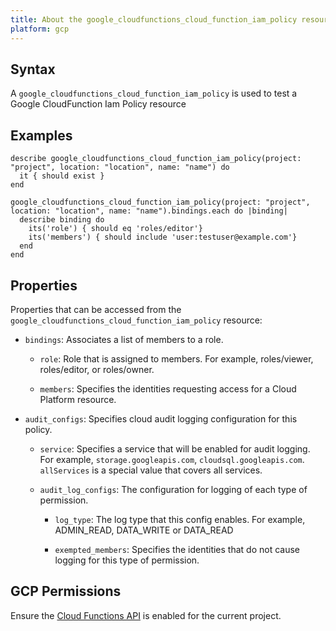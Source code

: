 ```yaml
---
title: About the google_cloudfunctions_cloud_function_iam_policy resource
platform: gcp
---
```


## Syntax
A `google_cloudfunctions_cloud_function_iam_policy` is used to test a Google CloudFunction Iam Policy resource

## Examples
```
describe google_cloudfunctions_cloud_function_iam_policy(project: "project", location: "location", name: "name") do
  it { should exist }
end

google_cloudfunctions_cloud_function_iam_policy(project: "project", location: "location", name: "name").bindings.each do |binding|
  describe binding do
    its('role') { should eq 'roles/editor'}
    its('members') { should include 'user:testuser@example.com'}
  end
end
```

## Properties
Properties that can be accessed from the `google_cloudfunctions_cloud_function_iam_policy` resource:

  * `bindings`: Associates a list of members to a role.

    * `role`: Role that is assigned to members. For example, roles/viewer, roles/editor, or roles/owner.

    * `members`: Specifies the identities requesting access for a Cloud Platform resource.

  * `audit_configs`: Specifies cloud audit logging configuration for this policy.

    * `service`: Specifies a service that will be enabled for audit logging. For example, `storage.googleapis.com`, `cloudsql.googleapis.com`. `allServices`  is a special value that covers all services.

    * `audit_log_configs`: The configuration for logging of each type of permission.

      * `log_type`: The log type that this config enables. For example, ADMIN_READ, DATA_WRITE or DATA_READ

      * `exempted_members`: Specifies the identities that do not cause logging for this type of permission.



## GCP Permissions

Ensure the [Cloud Functions API](https://console.cloud.google.com/apis/library/cloudfunctions.googleapis.com/) is enabled for the current project.
